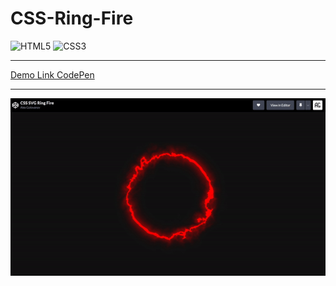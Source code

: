 # CSS-Ring-Fire

![HTML5](https://img.shields.io/badge/html5-%23E34F26.svg?style=for-the-badge&logo=html5&logoColor=white)
![CSS3](https://img.shields.io/badge/css3-%231572B6.svg?style=for-the-badge&logo=css3&logoColor=white)

---

[Demo Link CodePen](https://codepen.io/AlexGolovanov/pen/VwQNjaM)

---

![image-ring.gif](readme/ring.gif)
